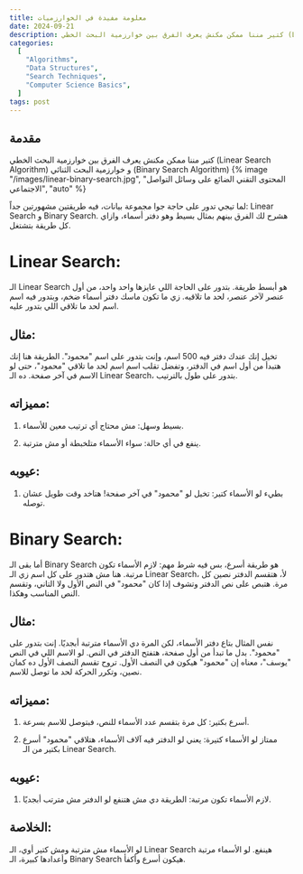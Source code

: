 ```yaml
---
title: معلومة مفيدة في الخوارزميات
date: 2024-09-21
description: كتير مننا ممكن مكنش يعرف الفرق بين خوارزمية البحث الخطي (Linear Search Algorithm) و  خوارزمية البحث الثنائي(Binary Search Algorithm)
categories:
  [
    "Algorithms",
    "Data Structures",
    "Search Techniques",
    "Computer Science Basics",
  ]
tags: post
---
```


## مقدمة

كتير مننا ممكن مكنش يعرف الفرق بين خوارزمية البحث الخطي (Linear Search Algorithm) و خوارزمية البحث الثنائي (Binary Search Algorithm)
{% image "/images/linear-binary-search.jpg", "المحتوى التقني الضائع على وسائل التواصل الاجتماعي", "auto" %}

لما تيجي تدور على حاجة جوا مجموعة بيانات، فيه طريقتين مشهورتين جداً: Linear Search و Binary Search. هشرح لك الفرق بينهم بمثال بسيط وهو دفتر أسماء، وازاي كل طريقة بتشتغل.

# Linear Search:

الـ Linear Search هو أبسط طريقة. بتدور على الحاجة اللي عايزها واحد واحد، من أول عنصر لآخر عنصر، لحد ما تلاقيه. زي ما تكون ماسك دفتر أسماء ضخم، وبتدور فيه اسم اسم لحد ما تلاقي اللي بتدور عليه.

## مثال:

تخيل إنك عندك دفتر فيه 500 اسم، وإنت بتدور على اسم "محمود". الطريقة هنا إنك هتبدأ من أول اسم في الدفتر، وتفضل تقلب اسم اسم لحد ما تلاقي "محمود"، حتى لو الاسم في آخر صفحة. ده الـ Linear Search، بتدور على طول بالترتيب.

## مميزاته:

1. بسيط وسهل: مش محتاج أي ترتيب معين للأسماء.

2. ينفع في أي حالة: سواء الأسماء متلخبطة أو مش مترتبة.

## عيوبه:

1. <p>بطيء لو الأسماء كتير: تخيل لو "محمود" في آخر صفحة! هتاخد وقت طويل عشان توصله.</p>

# Binary Search:

أما بقى الـ Binary Search هو طريقة أسرع، بس فيه شرط مهم: لازم الأسماء تكون مرتبة. هنا مش هتدور على كل اسم زي الـ Linear Search، لأ، هتقسم الدفتر نصين كل مرة. هتبص على نص الدفتر وتشوف إذا كان "محمود" في النص الأول ولا التاني، وتقسم النص المناسب وهكذا.

## مثال:

نفس المثال بتاع دفتر الأسماء، لكن المرة دي الأسماء مترتبة أبجديًا. إنت بتدور على "محمود". بدل ما تبدأ من أول صفحة، هتفتح الدفتر في النص. لو الاسم اللي في النص "يوسف"، معناه إن "محمود" هيكون في النصف الأول. تروح تقسم النصف الأول ده كمان نصين، وتكرر الحركة لحد ما توصل للاسم.

## مميزاته:

1. <p>أسرع بكتير: كل مرة بتقسم عدد الأسماء للنص، فبتوصل للاسم بسرعة.</p>

2. <p>ممتاز لو الأسماء كتيرة: يعني لو الدفتر فيه آلاف الأسماء، هتلاقي "محمود" أسرع بكتير من الـ Linear Search.</p>

## عيوبه:

1. <p>
   لازم الأسماء تكون مرتبة: الطريقة دي مش هتنفع لو الدفتر مش مترتب أبجديًا.
   </p>

## الخلاصة:

لو الأسماء مش مترتبة ومش كتير أوي، الـ Linear Search هينفع.
لو الأسماء مرتبة وأعدادها كبيرة، الـ Binary Search هيكون أسرع وأكفأ.
